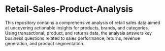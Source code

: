 # Retail-Sales-Product-Analysis
This repository contains a comprehensive analysis of retail sales data aimed at uncovering actionable insights for products, brands, and categories. Using transactional, product, and returns data, the analysis answers key business questions related to sales performance, returns, revenue generation, and product segmentation.
